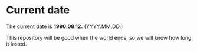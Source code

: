 # Current date

The current date is **1990.08.12.** (YYYY.MM.DD.)

This repository will be good when the world ends, so we will know how long it lasted.